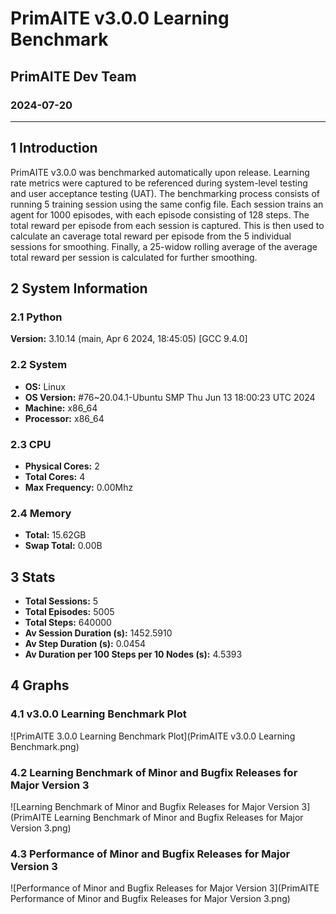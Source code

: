 # PrimAITE v3.0.0 Learning Benchmark
## PrimAITE Dev Team
### 2024-07-20

---
## 1 Introduction
PrimAITE v3.0.0 was benchmarked automatically upon release. Learning rate metrics were captured to be referenced during system-level testing and user acceptance testing (UAT).
The benchmarking process consists of running 5 training session using the same config file. Each session trains an agent for 1000 episodes, with each episode consisting of 128 steps.
The total reward per episode from each session is captured. This is then used to calculate an caverage total reward per episode from the 5 individual sessions for smoothing. Finally, a 25-widow rolling average of the average total reward per session is calculated for further smoothing.
## 2 System Information
### 2.1 Python
**Version:** 3.10.14 (main, Apr  6 2024, 18:45:05) [GCC 9.4.0]
### 2.2 System
- **OS:** Linux
- **OS Version:** #76~20.04.1-Ubuntu SMP Thu Jun 13 18:00:23 UTC 2024
- **Machine:** x86_64
- **Processor:** x86_64
### 2.3 CPU
- **Physical Cores:** 2
- **Total Cores:** 4
- **Max Frequency:** 0.00Mhz
### 2.4 Memory
- **Total:** 15.62GB
- **Swap Total:** 0.00B
## 3 Stats
- **Total Sessions:** 5
- **Total Episodes:** 5005
- **Total Steps:** 640000
- **Av Session Duration (s):** 1452.5910
- **Av Step Duration (s):** 0.0454
- **Av Duration per 100 Steps per 10 Nodes (s):** 4.5393
## 4 Graphs
### 4.1 v3.0.0 Learning Benchmark Plot
![PrimAITE 3.0.0 Learning Benchmark Plot](PrimAITE v3.0.0 Learning Benchmark.png)
### 4.2 Learning Benchmark of Minor and Bugfix Releases for Major Version 3
![Learning Benchmark of Minor and Bugfix Releases for Major Version 3](PrimAITE Learning Benchmark of Minor and Bugfix Releases for Major Version 3.png)
### 4.3 Performance of Minor and Bugfix Releases for Major Version 3
![Performance of Minor and Bugfix Releases for Major Version 3](PrimAITE Performance of Minor and Bugfix Releases for Major Version 3.png)
